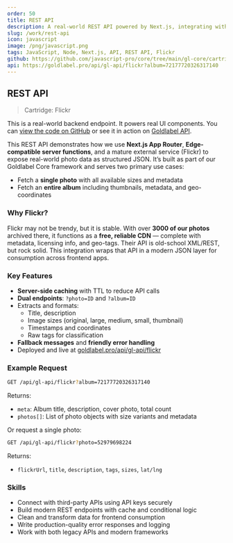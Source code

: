```yaml
---
order: 50
title: REST API
description: A real-world REST API powered by Next.js, integrating with the Flickr platform to serve media assets as structured JSON.
slug: /work/rest-api
icon: javascript
image: /png/javascript.png
tags: JavaScript, Node, Next.js, API, REST API, Flickr
github: https://github.com/javascript-pro/core/tree/main/gl-core/cartridges/Flickr
api: https://goldlabel.pro/api/gl-api/flickr?album=72177720326317140
---
```


## REST API

> Cartridge: Flickr

This is a real-world backend endpoint. It powers real UI components. You can [view the code on GitHub](https://github.com/javascript-pro/core/blob/main/app/api/gl-api/flickr/route.ts) or see it in action on [Goldlabel API](https://goldlabel.pro/api/gl-api/flickr?album=72177720326317140).

This REST API demonstrates how we use **Next.js App Router**, **Edge-compatible server functions**, and a mature external service (Flickr) to expose real-world photo data as structured JSON. It’s built as part of our Goldlabel Core framework and serves two primary use cases:

- Fetch a **single photo** with all available sizes and metadata
- Fetch an **entire album** including thumbnails, metadata, and geo-coordinates

### Why Flickr?

Flickr may not be trendy, but it is stable. With over **3000 of our photos** archived there, it functions as a **free, reliable CDN** — complete with metadata, licensing info, and geo-tags. Their API is old-school XML/REST, but rock solid. This integration wraps that API in a modern JSON layer for consumption across frontend apps.

### Key Features

- **Server-side caching** with TTL to reduce API calls
- **Dual endpoints**: `?photo=ID` and `?album=ID`
- Extracts and formats:
  - Title, description
  - Image sizes (original, large, medium, small, thumbnail)
  - Timestamps and coordinates
  - Raw tags for classification
- **Fallback messages** and **friendly error handling**
- Deployed and live at [goldlabel.pro/api/gl-api/flickr](https://goldlabel.pro/api/gl-api/flickr?album=72177720326317140)

### Example Request

```bash
GET /api/gl-api/flickr?album=72177720326317140
```

Returns:

- `meta`: Album title, description, cover photo, total count
- `photos[]`: List of photo objects with size variants and metadata

Or request a single photo:

```bash
GET /api/gl-api/flickr?photo=52979698224
```

Returns:

- `flickrUrl`, `title`, `description`, `tags`, `sizes`, `lat/lng`

### Skills

- Connect with third-party APIs using API keys securely
- Build modern REST endpoints with cache and conditional logic
- Clean and transform data for frontend consumption
- Write production-quality error responses and logging
- Work with both legacy APIs and modern frameworks
